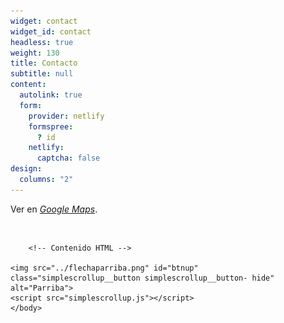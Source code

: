 ```yaml
---
widget: contact
widget_id: contact
headless: true
weight: 130
title: Contacto
subtitle: null
content:
  autolink: true
  form:
    provider: netlify
    formspree:
      ? id
    netlify:
      captcha: false
design:
  columns: "2"
---
```


Ver en [*Google Maps*](https://www.google.com/maps/place/Son+de+Sabores/@40.470255,0.47702,19z/data=!4m5!3m4!1s0x0:0x3d39b5d76862d8d4!8m2!3d40.4701768!4d0.4770107?hl=es).

<html>
    <head>
	<style>
	.simplescrollup__button {
		position: fixed;
		bottom: 4rem;
		right: 1rem;
		transition: 1s all;
		z-index: 10000;
		cursor: pointer;
	}
	.simplescrollup__button--show {
		transform: translateX(0);
	}
	.simplescrollup__button--hide {
		transform: translateX(100px);
	}
	</style>
    </head>
​    <body>

        <!-- Contenido HTML -->
    
    <img src="../flechaparriba.png" id="btnup" class="simplescrollup__button simplescrollup__button- hide" alt="Parriba">
    <script src="simplescrollup.js"></script>
    </body>

</html>
